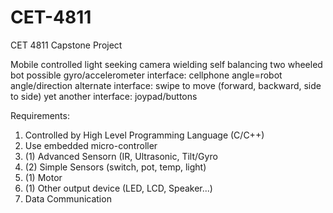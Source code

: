 # CET-4811

CET 4811 Capstone Project

Mobile controlled light seeking camera wielding self balancing two wheeled bot
possible gyro/accelerometer interface: cellphone angle=robot angle/direction
alternate interface: swipe to move (forward, backward, side to side)
yet another interface: joypad/buttons

Requirements:
1. Controlled by High Level Programming Language (C/C++)
2. Use embedded micro-controller
3. (1) Advanced Sensorn (IR, Ultrasonic, Tilt/Gyro
4. (2) Simple Sensors (switch, pot, temp, light)
5. (1) Motor
6. (1) Other output device (LED, LCD, Speaker...)
7. Data Communication
